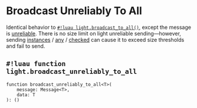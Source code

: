 # Broadcast Unreliably To All

Identical behavior to [`#!luau light.broadcast_to_all()`](./broadcast_to_all.md), except the message is
<a href="https://create.roblox.com/docs/reference/engine/classes/UnreliableRemoteEvent" target="_blank">unreliable</a>.
There is no size limit on light unreliable sending&mdash;however, sending
[instances](../../../datatypes/instances.md) /
[any](../../../datatypes/any.md) /
[checked](../../../datatypes/checked.md)
can cause it to exceed size thresholds and fail to send.

## `#!luau function light.broadcast_unreliably_to_all`

```luau title='<!-- server --> <!-- sync -->'
function broadcast_unreliably_to_all<T>(
    message: Message<T>,
    data: T
): ()
```
